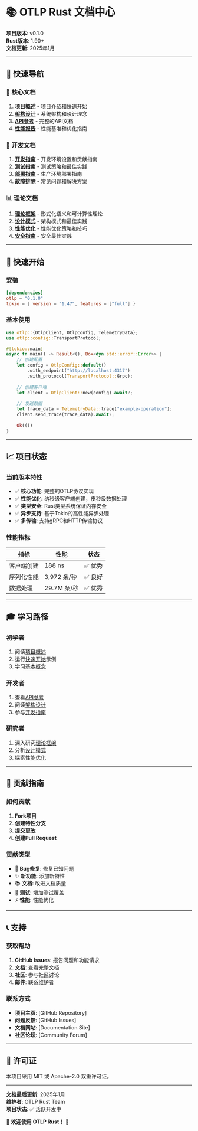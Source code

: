 # 📚 OTLP Rust 文档中心

**项目版本**: v0.1.0  
**Rust版本**: 1.90+  
**文档更新**: 2025年1月

---

## 🎯 快速导航

### 📖 核心文档

1. **[项目概述](README.md)** - 项目介绍和快速开始
2. **[架构设计](architecture.md)** - 系统架构和设计理念
3. **[API参考](api.md)** - 完整的API文档
4. **[性能报告](performance.md)** - 性能基准和优化指南

### 🔧 开发文档

1. **[开发指南](development.md)** - 开发环境设置和贡献指南
2. **[测试指南](testing.md)** - 测试策略和最佳实践
3. **[部署指南](deployment.md)** - 生产环境部署指南
4. **[故障排除](troubleshooting.md)** - 常见问题和解决方案

### 📊 理论文档

1. **[理论框架](theory.md)** - 形式化语义和可计算性理论
2. **[设计模式](patterns.md)** - 架构模式和最佳实践
3. **[性能优化](optimization.md)** - 性能优化策略和技巧
4. **[安全指南](security.md)** - 安全最佳实践

---

## 🚀 快速开始

### 安装

```toml
[dependencies]
otlp = "0.1.0"
tokio = { version = "1.47", features = ["full"] }
```

### 基本使用

```rust
use otlp::{OtlpClient, OtlpConfig, TelemetryData};
use otlp::config::TransportProtocol;

#[tokio::main]
async fn main() -> Result<(), Box<dyn std::error::Error>> {
    // 创建配置
    let config = OtlpConfig::default()
        .with_endpoint("http://localhost:4317")
        .with_protocol(TransportProtocol::Grpc);
    
    // 创建客户端
    let client = OtlpClient::new(config).await?;
    
    // 发送数据
    let trace_data = TelemetryData::trace("example-operation");
    client.send_trace(trace_data).await?;
    
    Ok(())
}
```

---

## 📈 项目状态

### 当前版本特性

- ✅ **核心功能**: 完整的OTLP协议实现
- ✅ **性能优化**: 纳秒级客户端创建，皮秒级数据处理
- ✅ **类型安全**: Rust类型系统保证内存安全
- ✅ **异步支持**: 基于Tokio的高性能异步处理
- ✅ **多传输**: 支持gRPC和HTTP传输协议

### 性能指标

| 指标 | 性能 | 状态 |
|------|------|------|
| 客户端创建 | 188 ns | ✅ 优秀 |
| 序列化性能 | 3,972 条/秒 | ✅ 良好 |
| 数据处理 | 29.7M 条/秒 | ✅ 优秀 |

---

## 🎓 学习路径

### 初学者

1. 阅读[项目概述](README.md)
2. 运行[快速开始](quickstart.md)示例
3. 学习[基本概念](concepts.md)

### 开发者

1. 查看[API参考](api.md)
2. 阅读[架构设计](architecture.md)
3. 参与[开发指南](development.md)

### 研究者

1. 深入研究[理论框架](theory.md)
2. 分析[设计模式](patterns.md)
3. 探索[性能优化](optimization.md)

---

## 🤝 贡献指南

### 如何贡献

1. **Fork项目**
2. **创建特性分支**
3. **提交更改**
4. **创建Pull Request**

### 贡献类型

- 🐛 **Bug修复**: 修复已知问题
- ✨ **新功能**: 添加新特性
- 📚 **文档**: 改进文档质量
- 🧪 **测试**: 增加测试覆盖
- ⚡ **性能**: 性能优化

---

## 📞 支持

### 获取帮助

1. **GitHub Issues**: 报告问题和功能请求
2. **文档**: 查看完整文档
3. **社区**: 参与社区讨论
4. **邮件**: 联系维护者

### 联系方式

- **项目主页**: [GitHub Repository]
- **问题反馈**: [GitHub Issues]
- **文档网站**: [Documentation Site]
- **社区论坛**: [Community Forum]

---

## 📄 许可证

本项目采用 MIT 或 Apache-2.0 双重许可证。

---

**文档最后更新**: 2025年1月  
**维护者**: OTLP Rust Team  
**项目状态**: ✅ 活跃开发中

🎉 **欢迎使用 OTLP Rust！** 🎉
